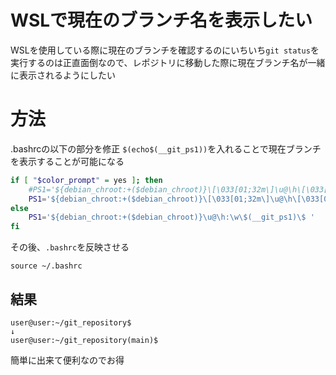 # WSLで現在のブランチ名を表示したい

WSLを使用している際に現在のブランチを確認するのにいちいち`git status`を実行するのは正直面倒なので、レポジトリに移動した際に現在ブランチ名が一緒に表示されるようにしたい

# 方法
.bashrcの以下の部分を修正
`$(echo$(__git_ps1))`を入れることで現在ブランチを表示することが可能になる
```bash
if [ "$color_prompt" = yes ]; then
    #PS1='${debian_chroot:+($debian_chroot)}\[\033[01;32m\]\u@\h\[\033[00m\]:\[\033[01;34m\]\w\[\033[00m\]\$ '
    PS1='${debian_chroot:+($debian_chroot)}\[\033[01;32m\]\u@\h\[\033[00m\]:\[\033[01;34m\]\w\[\033[00m\]$(echo$(__git_ps1))\[\033[00m\]$ '
else
    PS1='${debian_chroot:+($debian_chroot)}\u@\h:\w\$(__git_ps1)\$ '
fi
```
その後、`.bashrc`を反映させる
```
source ~/.bashrc
```
## 結果
```
user@user:~/git_repository$
↓
user@user:~/git_repository(main)$  
```
簡単に出来て便利なのでお得